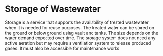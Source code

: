 # Storage of Wastewater
Storage is a service that supports the availability of treated wastewater when it is needed for reuse purposes. The treated water can be stored on the ground or below ground using vault and tanks. The size depends on the water demand expected over time.
The storage system does not need any active aeration but may require a ventilation system to release produced gases. It must also be accessible for maintenance works
